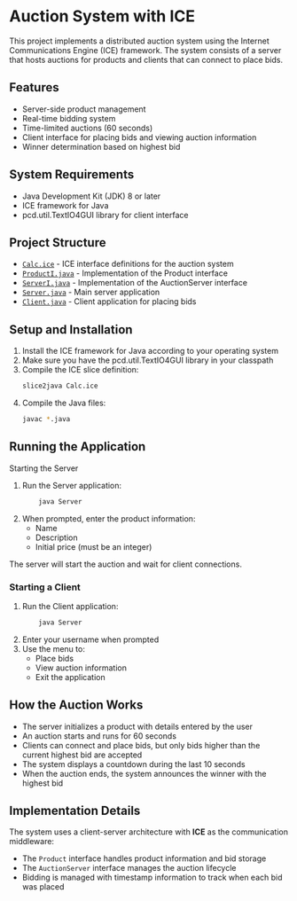 # Auction System with ICE

This project implements a distributed auction system using the Internet Communications Engine (ICE) framework. The system consists of a server that hosts auctions for products and clients that can connect to place bids.

## Features

- Server-side product management
- Real-time bidding system
- Time-limited auctions (60 seconds)
- Client interface for placing bids and viewing auction information
- Winner determination based on highest bid

## System Requirements

- Java Development Kit (JDK) 8 or later
- ICE framework for Java
- pcd.util.TextIO4GUI library for client interface

## Project Structure

- [`Calc.ice`](Calc.ice) - ICE interface definitions for the auction system
- [`ProductI.java`](ProductI.java) - Implementation of the Product interface
- [`ServerI.java`](ServerI.java) - Implementation of the AuctionServer interface
- [`Server.java`](Server.java) - Main server application
- [`Client.java`](Client.java) - Client application for placing bids

## Setup and Installation

1. Install the ICE framework for Java according to your operating system
2. Make sure you have the pcd.util.TextIO4GUI library in your classpath
3. Compile the ICE slice definition:
   ```bash
   slice2java Calc.ice
   ```
4. Compile the Java files:
   ```bash
   javac *.java
   ```

## Running the Application
Starting the Server

1. Run the Server application:
    ```bash
        java Server
    ```
2. When prompted, enter the product information:
    * Name
    * Description
    * Initial price (must be an integer)

The server will start the auction and wait for client connections.

### Starting a Client
1. Run the Client application:
    ```bash
        java Server
    ```
2. Enter your username when prompted
3. Use the menu to:
    * Place bids
    * View auction information
    * Exit the application
## How the Auction Works

- The server initializes a product with details entered by the user  
- An auction starts and runs for 60 seconds  
- Clients can connect and place bids, but only bids higher than the current highest bid are accepted  
- The system displays a countdown during the last 10 seconds  
- When the auction ends, the system announces the winner with the highest bid  

## Implementation Details

The system uses a client-server architecture with **ICE** as the communication middleware:

- The `Product` interface handles product information and bid storage  
- The `AuctionServer` interface manages the auction lifecycle  
- Bidding is managed with timestamp information to track when each bid was placed  
